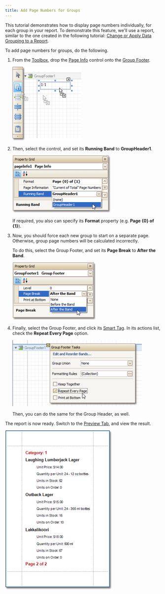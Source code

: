 ```yaml
---
title: Add Page Numbers for Groups
---
```

This tutorial demonstrates how to display page numbers individually, for each group in your report. To demonstrate this feature, we'll use a report, similar to the one created in the following tutorial: [Change or Apply Data Grouping to a Report](../../../../../../interface-elements-for-desktop/articles/report-designer/report-designer-for-winforms/report-editing-basics/change-or-apply-data-grouping-to-a-report.md).

To add page numbers for groups, do the following.
1. From the [Toolbox](../../../../../../interface-elements-for-desktop/articles/report-designer/report-designer-for-winforms/report-designer-reference/report-designer-ui/control-toolbox.md), drop the [Page Info](../../../../../../interface-elements-for-desktop/articles/report-designer/report-designer-for-winforms/report-designer-reference/report-controls/page-info.md) control onto the [Group Footer](../../../../../../interface-elements-for-desktop/articles/report-designer/report-designer-for-winforms/report-designer-reference/report-bands/grouping-bands.md).
	
	![RD_HowTo_GroupsPaging](../../../../../images/Img11154.png)
2. Then, select the control, and set its **Running Band** to **GroupHeader1**.
	
	![RD_HowTo_GroupsPaging_0](../../../../../images/Img11155.png)
	
	If required, you also can specify its **Format** property (e.g. **Page {0} of {1}**).
3. Now, you should force each new group to start on a separate page. Otherwise, group page numbers will be calculated incorrectly.
	
	To do this, select the Group Footer, and set its **Page Break** to **After the Band**.
	
	![RD_HowTo_GroupsPaging_2](../../../../../images/Img11157.png)
4. Finally, select the Group Footer, and click its [Smart Tag](../../../../../../interface-elements-for-desktop/articles/report-designer/report-designer-for-winforms/report-designer-reference/report-designer-ui/smart-tag.md). In its actions list, check the **Repeat Every Page** option.
	
	![RD_HowTo_GroupsPaging_1](../../../../../images/Img11156.png)
	
	Then, you can do the same for the Group Header, as well.

The report is now ready. Switch to the [Preview Tab](../../../../../../interface-elements-for-desktop/articles/report-designer/report-designer-for-winforms/report-designer-reference/report-designer-ui/preview-tab.md), and view the result.

![RD_HowTo_GroupsPaging_3](../../../../../images/Img11158.png)